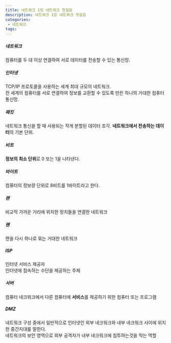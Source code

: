 ```yaml
---
title: 네트워크 1장 네트워크 첫걸음
description: 네트워크 1장 네트워크 첫걸음
categories:
 - 네트워크
tags:
---  
```

##### 네트워크  
컴퓨터를 두 대 이상 연결하여 서로 데이터를 전송할 수 있는 통신망.

##### 인터넷  
TCP/IP 프로토콜을 사용하는 세계 최대 규모의 네트워크.  
전 세계의 컴퓨터를 서로 연결하여 정보를 교환할 수 있도록 만든 하나의 거대한 컴퓨터 통신망.  

##### 패킷
네트워크 통신을 할 때 사용되는 작게 분할된 데이터 조각.
**네트워크에서 전송하는 데이터**의 기본 단위.  

##### 비트  
**정보의 최소 단위**로 0 또는 1을 나타낸다.  

##### 바이트  
컴퓨터의 정보량 단위로 8비트를 1바이트라고 한다.  

##### 랜
비교적 가까운 거리에 위치한 장치들을 연결한 네트워크  

##### 왠
랜을 다시 하나로 묶는 거대한 네트워크  

##### ISP
인터넷 서비스 제공자  
인터넷에 접속하는 수단을 제공하는 주체


##### 서버  
컴퓨터 네크워크에서 다른 컴퓨터에 **서비스**를 제공하기 위한 컴퓨터 또는 프로그램

##### DMZ  
네트워크 구성 중에서 일반적으로 인터넷인 외부 네크워크와 내부 네크워크 사이에 위지한 중간지대를 말한다.  
네트워크의 보안 영역으로 외부 공격자가 내부 네크워크에 침투하는것을 막는 역할  
